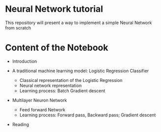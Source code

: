 # Neural Network tutorial
 This repository will present a way to implement a simple Neural Network from scratch

# Content of the Notebook
* Introduction
* A traditional machine learning model: Logistic Regression Classifier

  - Classical representation of the Logistic Regression
  - Neural network representation
  - Learning process: Batch Gradient descent
 
* Multilayer Neuron Network
  - Feed forward Network
  - Learning process: Forward pass, Backward pass; Gradient descent

* Reading
